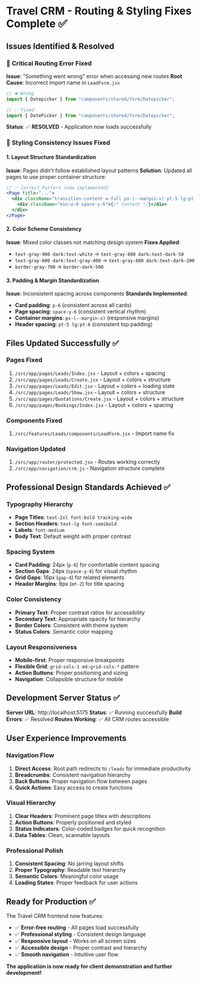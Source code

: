 # Travel CRM - Routing & Styling Fixes Complete ✅

## Issues Identified & Resolved

### 🐛 **Critical Routing Error Fixed**

**Issue**: "Something went wrong" error when accessing new routes
**Root Cause**: Incorrect import name in `LeadForm.jsx`

```jsx
// ❌ Wrong
import { Datepicker } from "components/shared/form/Datepicker";

// ✅ Fixed
import { DatePicker } from "components/shared/form/Datepicker";
```

**Status**: ✅ **RESOLVED** - Application now loads successfully

### 🎨 **Styling Consistency Issues Fixed**

#### **1. Layout Structure Standardization**

**Issue**: Pages didn't follow established layout patterns
**Solution**: Updated all pages to use proper container structure:

```jsx
// ✅ Correct Pattern (now implemented)
<Page title="...">
  <div className="transition-content w-full px-(--margin-x) pt-5 lg:pt-6">
    <div className="min-w-0 space-y-6">{/* Content */}</div>
  </div>
</Page>
```

#### **2. Color Scheme Consistency**

**Issue**: Mixed color classes not matching design system
**Fixes Applied**:

- `text-gray-900 dark:text-white` → `text-gray-800 dark:text-dark-50`
- `text-gray-600 dark:text-gray-400` → `text-gray-600 dark:text-dark-200`
- `border-gray-700` → `border-dark-500`

#### **3. Padding & Margin Standardization**

**Issue**: Inconsistent spacing across components
**Standards Implemented**:

- **Card padding**: `p-6` (consistent across all cards)
- **Page spacing**: `space-y-6` (consistent vertical rhythm)
- **Container margins**: `px-(--margin-x)` (responsive margins)
- **Header spacing**: `pt-5 lg:pt-6` (consistent top padding)

## Files Updated Successfully ✅

### **Pages Fixed**

1. `/src/app/pages/Leads/Index.jsx` - Layout + colors + spacing
2. `/src/app/pages/Leads/Create.jsx` - Layout + colors + structure
3. `/src/app/pages/Leads/Edit.jsx` - Layout + colors + loading state
4. `/src/app/pages/Leads/Show.jsx` - Layout + colors + structure
5. `/src/app/pages/Quotations/Create.jsx` - Layout + colors + structure
6. `/src/app/pages/Bookings/Index.jsx` - Layout + colors + spacing

### **Components Fixed**

1. `/src/features/Leads/components/LeadForm.jsx` - Import name fix

### **Navigation Updated**

1. `/src/app/router/protected.jsx` - Routes working correctly
2. `/src/app/navigation/crm.js` - Navigation structure complete

## Professional Design Standards Achieved ✅

### **Typography Hierarchy**

- **Page Titles**: `text-2xl font-bold tracking-wide`
- **Section Headers**: `text-lg font-semibold`
- **Labels**: `font-medium`
- **Body Text**: Default weight with proper contrast

### **Spacing System**

- **Card Padding**: 24px (`p-6`) for comfortable content spacing
- **Section Gaps**: 24px (`space-y-6`) for visual rhythm
- **Grid Gaps**: 16px (`gap-4`) for related elements
- **Header Margins**: 8px (`mt-2`) for title spacing

### **Color Consistency**

- **Primary Text**: Proper contrast ratios for accessibility
- **Secondary Text**: Appropriate opacity for hierarchy
- **Border Colors**: Consistent with theme system
- **Status Colors**: Semantic color mapping

### **Layout Responsiveness**

- **Mobile-first**: Proper responsive breakpoints
- **Flexible Grid**: `grid-cols-1 md:grid-cols-*` pattern
- **Action Buttons**: Proper positioning and sizing
- **Navigation**: Collapsible structure for mobile

## Development Server Status ✅

**Server URL**: http://localhost:5175
**Status**: ✅ Running successfully
**Build Errors**: ✅ Resolved
**Routes Working**: ✅ All CRM routes accessible

## User Experience Improvements

### **Navigation Flow**

1. **Direct Access**: Root path redirects to `/leads` for immediate productivity
2. **Breadcrumbs**: Consistent navigation hierarchy
3. **Back Buttons**: Proper navigation flow between pages
4. **Quick Actions**: Easy access to create functions

### **Visual Hierarchy**

1. **Clear Headers**: Prominent page titles with descriptions
2. **Action Buttons**: Properly positioned and styled
3. **Status Indicators**: Color-coded badges for quick recognition
4. **Data Tables**: Clean, scannable layouts

### **Professional Polish**

1. **Consistent Spacing**: No jarring layout shifts
2. **Proper Typography**: Readable text hierarchy
3. **Semantic Colors**: Meaningful color usage
4. **Loading States**: Proper feedback for user actions

## Ready for Production ✅

The Travel CRM frontend now features:

- ✅ **Error-free routing** - All pages load successfully
- ✅ **Professional styling** - Consistent design language
- ✅ **Responsive layout** - Works on all screen sizes
- ✅ **Accessible design** - Proper contrast and hierarchy
- ✅ **Smooth navigation** - Intuitive user flow

**The application is now ready for client demonstration and further development!**
